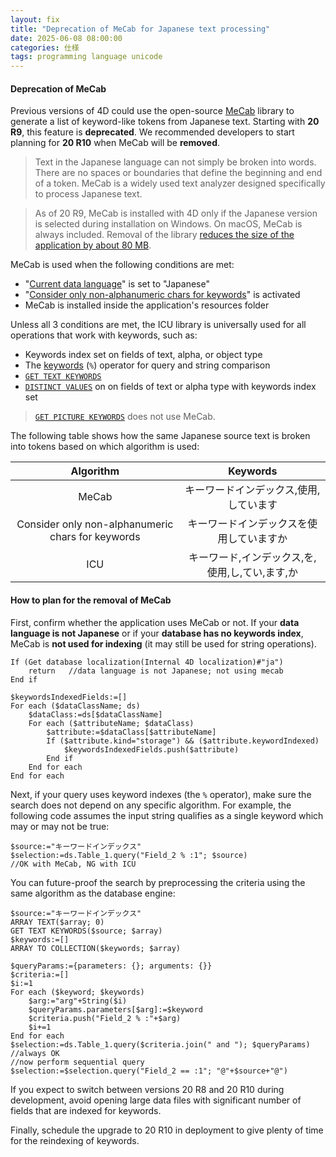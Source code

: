 ```yaml
---
layout: fix
title: "Deprecation of MeCab for Japanese text processing"
date: 2025-06-08 08:00:00
categories: 仕様
tags: programming language unicode
---
```


####  Deprecation of MeCab

Previous versions of 4D could use the open-source [MeCab](https://developer.4d.com/docs/settings/database#support-of-mecab-japanese-version) library to generate a list of keyword-like tokens from Japanese text. Starting with **20 R9**, this feature is **deprecated**. We recommended developers to start planning for **20 R10** when MeCab will be **removed**. 

> Text in the Japanese language can not simply be broken into words. There are no spaces or boundaries that define the beginning and end of a token. MeCab is a widely used text analyzer designed specifically to process Japanese text.

> As of 20 R9, MeCab is installed with 4D only if the Japanese version is selected during installation on Windows. On macOS, MeCab is always included. Removal of the library [reduces the size of the application by about 80 MB](https://blog.4d.com/reduce-your-4d-apps-size-with-these-new-features/).

MeCab is used when the following conditions are met:

* "[Current data language](https://developer.4d.com/docs/settings/database#support-of-mecab-japanese-version)" is set to "Japanese"  
* "[Consider only non-alphanumeric chars for keywords](https://developer.4d.com/docs/settings/database#support-of-mecab-japanese-version)" is activated 
* MeCab is installed inside the application's resources folder

Unless all 3 conditions are met, the ICU library is universally used for all operations that work with keywords, such as:

* Keywords index set on fields of text, alpha, or object type
* The [keywords](https://developer.4d.com/docs/Concepts/string#keywords) (`%`) operator for query and string comparison
* [`GET TEXT KEYWORDS`](https://developer.4d.com/docs/commands/get-text-keywords)
* [`DISTINCT VALUES`](https://developer.4d.com/docs/commands/distinct-values) on on fields of text or alpha type with keywords index set

> [`GET PICTURE KEYWORDS`](https://developer.4d.com/docs/commands/get-picture-keywords) does not use MeCab.

The following table shows how the same Japanese source text is broken into tokens based on which algorithm is used:

|Algorithm|Keywords|
|:-:|:-:|
|MeCab|キーワードインデックス,使用,しています|
|Consider only non-alphanumeric chars for keywords|キーワードインデックスを使用していますか|
|ICU|キーワード,インデックス,を,使用,し,てい,ます,か|

#### How to plan for the removal of MeCab

First, confirm whether the application uses MeCab or not. If your **data language is not Japanese** or if your **database has no keywords index**, MeCab is **not used for indexing** (it may still be used for string operations).

```4d
If (Get database localization(Internal 4D localization)#"ja")
	return   //data language is not Japanese; not using mecab
End if 

$keywordsIndexedFields:=[]
For each ($dataClassName; ds)
	$dataClass:=ds[$dataClassName]
	For each ($attributeName; $dataClass)
		$attribute:=$dataClass[$attributeName]
		If ($attribute.kind="storage") && ($attribute.keywordIndexed)
			$keywordsIndexedFields.push($attribute)
		End if 
	End for each 
End for each 
```

Next, if your query uses keyword indexes (the `%` operator), make sure the search does not depend on any specific algorithm. For example, the following code assumes the input string qualifies as a single keyword which may or may not be true:

```4d
$source:="キーワードインデックス"
$selection:=ds.Table_1.query("Field_2 % :1"; $source)
//OK with MeCab, NG with ICU
```

You can future-proof the search by preprocessing the criteria using the same algorithm as the database engine:

```4d
$source:="キーワードインデックス"
ARRAY TEXT($array; 0)
GET TEXT KEYWORDS($source; $array)
$keywords:=[]
ARRAY TO COLLECTION($keywords; $array)

$queryParams:={parameters: {}; arguments: {}}
$criteria:=[]
$i:=1
For each ($keyword; $keywords)
	$arg:="arg"+String($i)
	$queryParams.parameters[$arg]:=$keyword
	$criteria.push("Field_2 % :"+$arg)
	$i+=1
End for each 
$selection:=ds.Table_1.query($criteria.join(" and "); $queryParams)
//always OK
//now perform sequential query
$selection:=$selection.query("Field_2 == :1"; "@"+$source+"@")
```

If you expect to switch between versions 20 R8 and 20 R10 during development, avoid opening large data files with significant number of fields that are indexed for keywords. 

Finally, schedule the upgrade to 20 R10 in deployment to give plenty of time for the reindexing of keywords. 